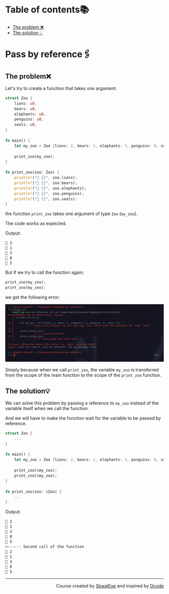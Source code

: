 # Table of contents📚
- [The problem ❌](#the-problem)
- [The solution 💡](#the-solution)

# Pass by reference🖇️
## The problem❌
Let's try to create a function that takes one argument.

```rust
struct Zoo {
    lions: u8,
    bears: u8,
    elephants: u8,
    penguins: u8,
    seals: u8,
}

fn main() { 
    let my_zoo = Zoo {lions: 2, bears: 1, elephants: 3, penguins: 8, seals: 5};

    print_zoo(my_zoo);
}

fn print_zoo(zoo: Zoo) {
    println!("🐯 {}", zoo.lions);
    println!("🐻 {}", zoo.bears);
    println!("🐘 {}", zoo.elephants);
    println!("🐧 {}", zoo.penguins);
    println!("🦭 {}", zoo.seals);
}
```
the function `print_zoo` takes one argument of type `Zoo` (`my_zoo`).

The code works as expected.

Output:
```
🐯 2
🐻 1
🐘 3
🐧 8
🦭 5
```
But if we try to call the function again: 
```rust
print_zoo(my_zoo);
print_zoo(my_zoo);
```
we get the following error:

![](1.png)

Simply because when we call `print_zoo`, the variable `my_zoo` is transferred from the scope of the main function to the scope of the `print_zoo` function.
## The solution💡
We can solve this problem by passing a reference to `my_zoo` instead of the variable itself when we call the function.

And we will have to make the function wait for the variable to be passed by reference.


```rust
struct Zoo {
    ...
}

fn main() { 
    let my_zoo = Zoo {lions: 2, bears: 1, elephants: 3, penguins: 8, seals: 5};

    print_zoo(&my_zoo);
    print_zoo(&my_zoo);
}

fn print_zoo(zoo: &Zoo) {
    ...
}
```
Output:
```
🐯 2
🐻 1
🐘 3
🐧 8
🦭 5
<------ Second call of the function
🐯 2
🐻 1
🐘 3
🐧 8
🦭 5
```


<!--
---

<p align="right"><a href="https://github.com/SkwalExe/learn-rust/tree/main/course/pass-by-reference">Next Section ⏭️</a></p>
-->

---

<p align="right">Course created by <a href="https://github.com/SkwalExe/" target="_blank">SkwalExe</a> and inspired by <a href="https://www.youtube.com/watch?v=vOMJlQ5B-M0&list=PLVvjrrRCBy2JSHf9tGxGKJ-bYAN_uDCUL" target="_blank">Dcode</a></p>